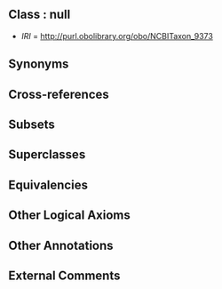
## Class : null

 * *IRI* = http://purl.obolibrary.org/obo/NCBITaxon_9373

## Synonyms


## Cross-references


## Subsets


## Superclasses


## Equivalencies


## Other Logical Axioms


## Other Annotations


## External Comments

